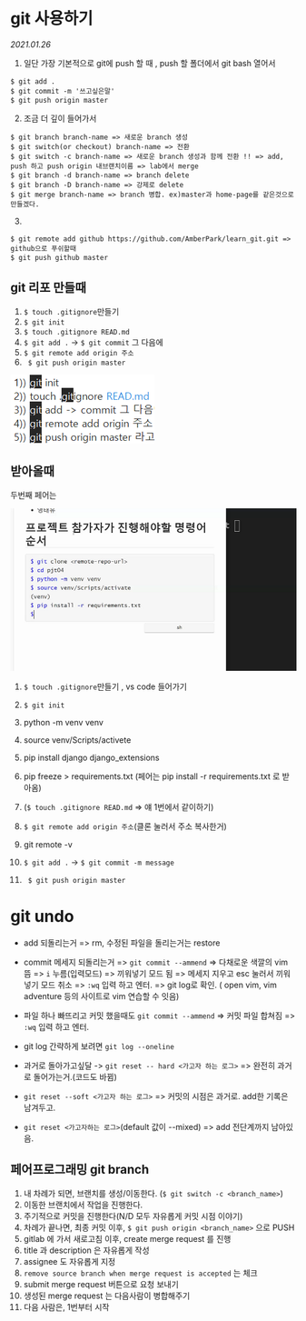 # git 사용하기

*2021.01.26*

1. 일단 가장 기본적으로 git에 push 할 때 , push 할 폴더에서 git bash 열어서

```
$ git add .
$ git commit -m '쓰고싶은말'
$ git push origin master
```

2. 조금 더 깊이 들어가서

```
$ git branch branch-name => 새로운 branch 생성
$ git switch(or checkout) branch-name => 전환
$ git switch -c branch-name => 새로운 branch 생성과 함께 전환 !! => add, push 하고 push origin 내브랜치이름 => lab에서 merge 
$ git branch -d branch-name => branch delete
$ git branch -D branch-name => 강제로 delete
$ git merge branch-name => branch 병합. ex)master과 home-page를 같은것으로 만들겠다.
```

3. 

```
$ git remote add github https://github.com/AmberPark/learn_git.git => github으로 푸쉬할때
$ git push github master
```



## git 리포 만들때

1.  `$ touch .gitignore`만들기
2.  `$ git init`
3.  `$ touch .gitignore READ.md`
4.  `$ git add .` -> `$ git commit` 그 다음에
5.  `$ git remote add origin 주소`
6.  ` $ git push origin master` 

![image-20210319164318628](README.assets/image-20210319164318628.png)

## 받아올때

두번째 페어는 

![image-20210312131419232](README.assets/image-20210312131419232.png)











1. `$ touch .gitignore`만들기 , vs code 들어가기

2. `$ git init`

3. python -m venv venv

4. source venv/Scripts/activete

5. pip install django django_extensions

6. pip freeze > requirements.txt (페어는 pip install -r requirements.txt 로 받아옴)

7. (`$ touch .gitignore READ.md` => 얘 1번에서 같이하기)

   

8. `$ git remote add origin 주소`(클론 눌러서 주소 복사한거)

9. git remote -v

10. `$ git add .` -> `$ git commit -m message` 

11. ` $ git push origin master` 





# git undo

- add 되돌리는거 => rm, 수정된 파일을 돌리는거는 restore
- commit 메세지 되돌리는거 => `git commit --ammend` => 다채로운 색깔의 vim 뜸 => `i` 누름(입력모드) => 끼워넣기 모드 됨 => 메세지 지우고 esc 눌러서 끼워넣기 모드 취소 => `:wq` 입력 하고 엔터. => git log로 확인. ( open vim, vim adventure 등의 사이트로 vim 연습할 수 잇음)

- 파일 하나 빠뜨리고 커밋 했을때도  `git commit --ammend`  => 커밋 파일 합쳐짐 => `:wq` 입력 하고 엔터.
- git log 간략하게 보려면 `git log --oneline`
- 과거로 돌아가고싶달 -> `git reset -- hard <가고자 하는 로그>` => 완전히 과거로 돌어가는거.(코드도 바뀜)
- `git reset --soft <가고자 하는 로그>` => 커밋의 시점은 과거로. add한 기록은 남겨두고.
- `git reset <가고자하는 로그>`(default 값이 --mixed) => add 전단계까지 남아있음. 







##  페어프로그래밍 git branch

1. 내 차례가 되면, 브랜치를 생성/이동한다. (`$ git switch -c <branch_name>`)
2. 이동한 브랜치에서 작업을 진행한다.
3. 주기적으로 커밋을 진행한다(N/D 모두 자유롭게 커밋 시점 이야기)
4. 차례가 끝나면, 최종 커밋 이후, `$ git push origin <branch_name>` 으로 PUSH
5. gitlab 에 가서 새로고침 이후, create merge request 를 진행
6. title 과 description 은 자유롭게 작성
7. assignee 도 자유롭게 지정
8. `remove source branch when merge request is accepted` 는 체크
9. submit merge request 버튼으로 요청 보내기
10. 생성된 merge request 는 다음사람이 병합해주기
11. 다음 사람은, 1번부터 시작